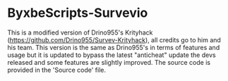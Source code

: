 # ByxbeScripts-Survevio
This is a modified version of Drino955's Krityhack (https://github.com/Drino955/Survev-Krityhack), all credits go to him and his team. This version is the same as Drino955's in terms of features and usage but it is updated to bypass the latest "anticheat" update the devs released and some features are slightly improved. The source code is provided in the 'Source code' file.
